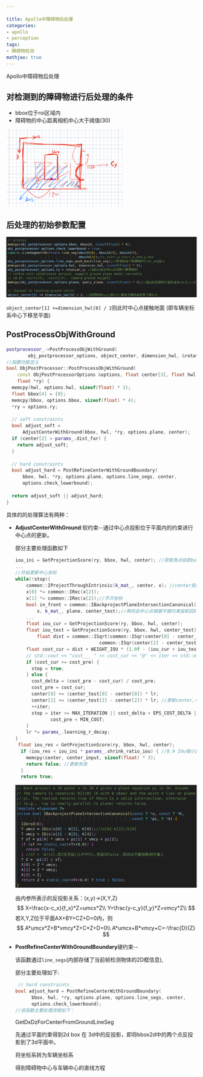 ```yaml
---

title: Apollo中障碍物后处理
categories:
- apollo
- perception
tags:
- 障碍物检测
mathjax: true
---
```


Apollo中障碍物后处理

<!--more-->

## 对检测到的障碍物进行后处理的条件

- bbox位于roi区域内
- 障碍物的中心距离相机中心大于阈值(30)

<img src="apollo-obstacle-postprocess/IMG_0299.jpg" style="zoom:30%;" />

## 后处理的初始参数配置

![](apollo-obstacle-postprocess/1.png)

`object_center[1] +=dimension_hwl[0] / 2`则此时中心点接触地面 (即车辆坐标系中心下移至平面)

## PostProcessObjWithGround

```c++
postprocessor_->PostProcessObjWithGround(
        obj_postprocessor_options, object_center, dimension_hwl, &rotation_y);
//函数功能定义
bool ObjPostProcessor::PostProcessObjWithGround(
    const ObjPostProcessorOptions &options, float center[3], float hwl[3],
    float *ry) {
  memcpy(hwl, options.hwl, sizeof(float) * 3);
  float bbox[4] = {0};
  memcpy(bbox, options.bbox, sizeof(float) * 4);
  *ry = options.ry;

  // soft constraints
  bool adjust_soft =
      AdjustCenterWithGround(bbox, hwl, *ry, options.plane, center);
  if (center[2] > params_.dist_far) {
    return adjust_soft;
  }

  // hard constraints
  bool adjust_hard = PostRefineCenterWithGroundBoundary(
      bbox, hwl, *ry, options.plane, options.line_segs, center,
      options.check_lowerbound);

  return adjust_soft || adjust_hard;
}
```

具体的的处理算法有两种：

- **AdjustCenterWithGround**:软约束--通过中心点投影位于平面内的约束进行中心点的更新。

  部分主要处理函数如下

  ```c++
  iou_ini = GetProjectionScore(ry, bbox, hwl, center); //获取角点投影box和检测box的交并比初始值
  ...
  //开始更新中心坐标
  while(!stop){
      common::IProjectThroughIntrinsic(k_mat_, center, x); //center投影到图像坐标系 x
      x[0] *= common::IRec(x[2]);
      x[1] *= common::IRec(x[2]);//齐次坐标
      bool in_front = common::IBackprojectPlaneIntersectionCanonical(
          x, k_mat_, plane, center_test);//再将此中心点根据平面约束投影回3d空间->center_test
      ...
      float iou_cur = GetProjectionScore(ry, bbox, hwl, center);
      float iou_test = GetProjectionScore(ry, bbox, hwl, center_test);
          float dist = common::ISqrt(common::ISqr(center[0] - center_test[0]) +
                                 common::ISqr(center[2] - center_test[2]));//检测得到的center与平面内的center_test的距离
      float cost_cur = dist + WEIGHT_IOU * (1.0f - (iou_cur + iou_test) / 2);
      // std::cout << "cost___ " << cost_cur << "@" << iter << std::endl;
      if (cost_cur >= cost_pre) {
        stop = true;
      } else {
        cost_delta = (cost_pre - cost_cur) / cost_pre;
        cost_pre = cost_cur;
        center[0] += (center_test[0] - center[0]) * lr;
        center[2] += (center_test[2] - center[2]) * lr; //更新center,与之前"Transform模块中的center更新相似",此时的依据是点的反投影位于平面
        ++iter;
        stop = iter >= MAX_ITERATION || cost_delta < EPS_COST_DELTA ||
               cost_pre < MIN_COST;
      }
      lr *= params_.learning_r_decay; 
  }
   float iou_res = GetProjectionScore(ry, bbox, hwl, center);
    if (iou_res < iou_ini * params_.shrink_ratio_iou) { //0.9 IOu缩小比率，更新完center后若其iou反而缩减到原iou的0.9以下，则还是用初始值
      memcpy(center, center_input, sizeof(float) * 3);
      return false; //更新失败
    }
    return true;
  
  ```

  ![](apollo-obstacle-postprocess/2.png)

  由内参所表示的反投影关系：(x,y)->(X,Y,Z)
  $$
  X=\frac{x-c_x}{f_x}*Z=umcx*Z\\
  Y=\frac{y-c_y}{f_y}*Z=vmcy*Z\\
  $$
  若X,Y,Z位于平面AX+BY+CZ+D=0内，则
  $$
  A*umcx*Z+B*vmcy*Z+C*Z+D=0\\
  A*umcx+B*vmcy+C=-\frac{D}{Z}
  $$
  

- **PostRefineCenterWithGroundBoundary**硬约束--

  该函数通过`line_segs`(内部存储了当前帧检测物体的2D框信息),

  部分主要处理如下:

  ```c++
   // hard constraints
  bool adjust_hard = PostRefineCenterWithGroundBoundary(
        bbox, hwl, *ry, options.plane, options.line_segs, center,
        options.check_lowerbound);
  //该函数主要处理流程如下：
  ```

  GetDxDzForCenterFromGroundLineSeg

  先通过平面约束得到2d box 在 3d中的反投影，即将bbox2d中的两个点反投影到了3d平面中。

  将坐标系转为车辆坐标系

  得到障碍物中心与车辆中心的直线方程

  

  

  